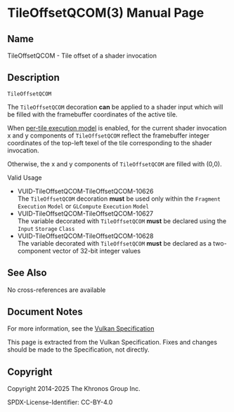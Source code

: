 # TileOffsetQCOM(3) Manual Page

## Name

TileOffsetQCOM - Tile offset of a shader invocation



## [](#_description)Description

`TileOffsetQCOM`

The `TileOffsetQCOM` decoration **can** be applied to a shader input which will be filled with the framebuffer coordinates of the active tile.

When [per-tile execution model](https://registry.khronos.org/vulkan/specs/latest/html/vkspec.html#renderpass-tile-shading) is enabled, for the current shader invocation x and y components of `TileOffsetQCOM` reflect the framebuffer integer coordinates of the top-left texel of the tile corresponding to the shader invocation.

Otherwise, the x and y components of `TileOffsetQCOM` are filled with (0,0).

Valid Usage

- [](#VUID-TileOffsetQCOM-TileOffsetQCOM-10626)VUID-TileOffsetQCOM-TileOffsetQCOM-10626  
  The `TileOffsetQCOM` decoration **must** be used only within the `Fragment` `Execution` `Model` or `GLCompute` `Execution` `Model`
- [](#VUID-TileOffsetQCOM-TileOffsetQCOM-10627)VUID-TileOffsetQCOM-TileOffsetQCOM-10627  
  The variable decorated with `TileOffsetQCOM` **must** be declared using the `Input` `Storage` `Class`
- [](#VUID-TileOffsetQCOM-TileOffsetQCOM-10628)VUID-TileOffsetQCOM-TileOffsetQCOM-10628  
  The variable decorated with `TileOffsetQCOM` **must** be declared as a two-component vector of 32-bit integer values

## [](#_see_also)See Also

No cross-references are available

## [](#_document_notes)Document Notes

For more information, see the [Vulkan Specification](https://registry.khronos.org/vulkan/specs/latest/html/vkspec.html#TileOffsetQCOM)

This page is extracted from the Vulkan Specification. Fixes and changes should be made to the Specification, not directly.

## [](#_copyright)Copyright

Copyright 2014-2025 The Khronos Group Inc.

SPDX-License-Identifier: CC-BY-4.0